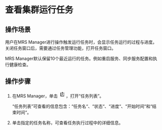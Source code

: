 # 查看集群运行任务<a name="mrs_01_0105"></a>

## 操作场景<a name="zh-cn_topic_0035209596_section58903293114253"></a>

用户在MRS Manager进行操作触发运行任务时，会显示任务运行的过程与进度。关闭任务窗口后，需要通过任务管理功能，打开任务窗口。

MRS Manager默认保留10个最近运行的任务。例如重启服务、同步服务配置和执行健康检查。

## 操作步骤<a name="zh-cn_topic_0035209596_section1220278114313"></a>

1.  在MRS Manager，单击  ![](figures/icon_mrs_tasknum.jpg)，打开“任务列表”。

    “任务列表”可查看的信息包含：“任务名“、“状态“、“进度“、“开始时间“和“结束时间“。

2.  单击指定的任务名称，可查看任务执行过程中的详细信息。

